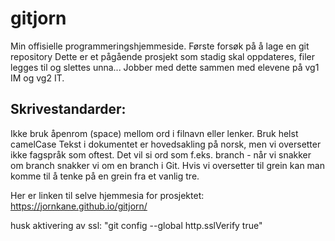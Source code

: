 # gitjorn
Min offisielle programmeringshjemmeside. 
Første forsøk på å lage en git repository
Dette er et pågående prosjekt som stadig skal oppdateres, filer legges til og slettes unna...
Jobber med dette sammen med elevene på vg1 IM og vg2 IT. 
## Skrivestandarder:
Ikke bruk åpenrom (space) mellom ord i filnavn eller lenker. Bruk helst camelCase
Tekst i dokumentet er hovedsakling på norsk, men vi oversetter ikke fagspråk som oftest. 
Det vil si ord som f.eks. branch - når vi snakker om branch snakker vi om en branch i Git. 
Hvis vi oversetter til grein kan man komme til å tenke på en grein fra et vanlig tre. 

Her er linken til selve hjemmesia for prosjektet:
https://jornkane.github.io/gitjorn/

husk aktivering av ssl: "git config --global http.sslVerify true"
